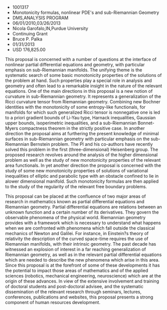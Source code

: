 
* 1001317
* Monotonicity formulas, nonlinear PDE's and sub-Riemannian Geometry
* DMS,ANALYSIS PROGRAM
* 06/01/2010,03/26/2013
* Nicola Garofalo,IN,Purdue University
* Continuing Grant
* Bruce P. Palka
* 01/31/2013
* USD 176,825.00

This proposal is concerned with a number of questions at the interface of
nonlinear partial differential equations and geometry, with particular emphasis
on sub-Riemannian manifolds. The unifying theme is the systematic search of some
basic monotonicity properties of the solutions of the problem at hand. Such
properties play a special role in analysis and geometry and often lead to a
remarkable insight in the nature of the relevant equations. One of the main
directions in this proposal is a new notion of curvature in sub-Riemannian
geometry. It represents a generalization of the Ricci curvature tensor from
Riemannian geometry. Combining new Bochner identities with the monotonicity of
some entropy-like functionals, for manifolds for which such generalized Ricci
tensor is nonnegative one is led to a priori gradient bounds of Li-Yau type,
Harnack inequalities, Gaussian upper bounds, isoperimetric inequalities, and a
sub-Riemannian Bonnet-Myers compactness theorem in the strictly positive case.
In another direction the proposal aims at furthering the present knowledge of
minimal surfaces in sub-Riemannian geometry with particular emphasis on the sub-
Riemannian Bernstein problem. The PI and his co-authors have recently solved
this problem in the first (three-dimensional) Heisenberg group. The proposed
research revolves around the analysis of the higher dimensional problem as well
as the study of new monotonicity properties of the relevant area functionals. In
yet another direction the proposal is concerned with the study of some new
monotonicity properties of solutions of variational inequalities of elliptic and
parabolic type with an obstacle confined to lie in alower dimensional manifold.
Such monotonicity formulas are then applied to the study of the regularity of
the relevant free boundary problems.

This proposal can be placed at the confluence of two major areas of research in
mathematics known as partial differential equations and Riemannian geometry.
Partial differential equations are relations between an unknown function and a
certain number of its derivatives. They govern the observable phenomena of the
physical world. Riemannian geometry provides with a framework which is necessary
to understand what happens when we are confronted with phenomena which fall
outside the classical mechanics of Newton and Galilei. For instance, in
Einstein?s theory of relativity the description of the curved space-time
requires the use of Riemannian manifolds, with their intrinsic geometry. The
past decade has witnessed an explosion of interest in a far reaching
generalization of Riemannian geometry, as well as in the relevant partial
differential equations which are needed to describe the new phenomena which
arise in this area. Since this proposal is at the forefront of some of these
developments it has the potential to impact those areas of mathematics and of
the applied sciences (robotics, mechanical engineering, neuroscience) which are
at the origin of these advances. In view of the extensive involvement and
training of doctoral students and post-doctoral advisee, and the systematic
dissemination of the relevant research through seminars, lectures, conferences,
publications and websites, this proposal presents a strong component of human
resources development.

